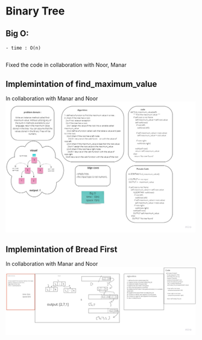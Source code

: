 # Binary Tree

## Big O:
    - time : O(n)

## 
  Fixed the code in collaboration with Noor, Manar

## Implemintation of find_maximum_value
 In collaboration with Manar and Noor
  ![whiteboard](../challenges/assets/tree.jpg)

## Implemintation of Bread First
  In collaboration with Manar and Noor
  ![whiteboard](../challenges/assets/breadth_first.jpg)